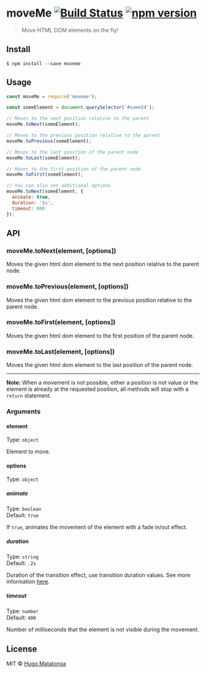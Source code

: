 # moveMe [![Build Status](https://travis-ci.org/sindresorhus/path-type.svg?branch=master)](https://travis-ci.org/hmatalonga/moveme) [![npm version](https://badge.fury.io/js/moveme.svg)](https://badge.fury.io/js/moveme)

> Move HTML DOM elements on the fly!

## Install

```
$ npm install --save moveme
```

## Usage

```js
const moveMe = require('moveme');

const someElement = document.querySelector('#someId');

// Moves to the next position relative to the parent
moveMe.toNext(someElement);

// Moves to the previous position relative to the parent
moveMe.toPrevious(someElement);

// Moves to the last position of the parent node
moveMe.toLast(someElement);

// Moves to the first position of the parent node
moveMe.toFirst(someElement);

// You can also set additional options
moveMe.toNext(someElement, {
  animate: true,
  duration: '1s',
  timeout: 800
});
```

## API

### moveMe.toNext(element, [options])

Moves the given html dom element to the next position relative to the parent node.

### moveMe.toPrevious(element, [options])

Moves the given html dom element to the previous position relative to the parent node.

### moveMe.toFirst(element, [options])

Moves the given html dom element to the first position of the parent node.

### moveMe.toLast(element, [options])

Moves the given html dom element to the last position of the parent node.

---
**Note:** When a movement is not possible, either a position is not value or the element is already at the requested position, all methods will stop with a `return` statement.

### Arguments

#### element

Type: `object`

Element to move.

#### options

Type: `object`

##### animate

Type: `boolean`<br>
Default: `true`

If `true`, animates the movement of the element with a fade in/out effect.

##### duration

Type: `string`<br>
Default: `.2s`

Duration of the transition effect, use transition duration values. See more information [here](https://developer.mozilla.org/en-US/docs/Web/CSS/transition-duration).

##### timeout

Type: `number`<br>
Default: `400`

Number of milliseconds that the element is not visible during the movement.






## License

MIT © [Hugo Matalonga](http://hmatalonga.com)
